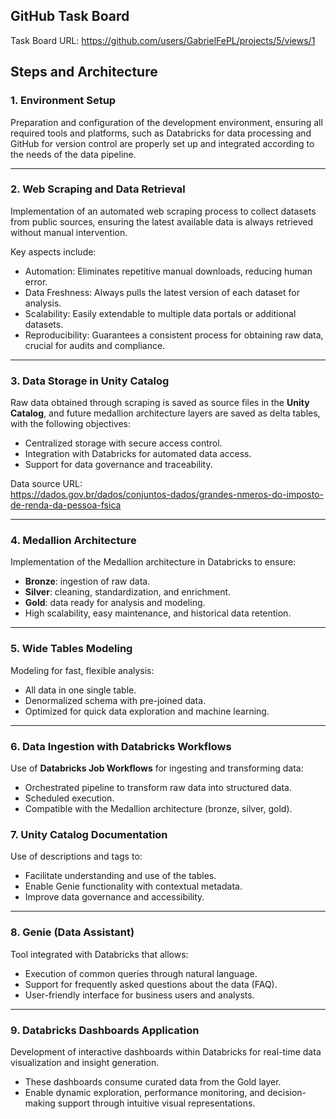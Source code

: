 ## GitHub Task Board  
Task Board URL: https://github.com/users/GabrielFePL/projects/5/views/1  

## Steps and Architecture  

### 1. Environment Setup  
Preparation and configuration of the development environment, ensuring all required tools and platforms, such as Databricks for data processing and GitHub for version control are properly set up and integrated according to the needs of the data pipeline.

---

### 2. Web Scraping and Data Retrieval  
Implementation of an automated web scraping process to collect datasets from public sources, ensuring the latest available data is always retrieved without manual intervention.  

Key aspects include:  
- Automation: Eliminates repetitive manual downloads, reducing human error.  
- Data Freshness: Always pulls the latest version of each dataset for analysis.  
- Scalability: Easily extendable to multiple data portals or additional datasets.  
- Reproducibility: Guarantees a consistent process for obtaining raw data, crucial for audits and compliance.  

---

### 3. Data Storage in Unity Catalog  
Raw data obtained through scraping is saved as source files in the **Unity Catalog**, and future medallion architecture layers are saved as delta tables, with the following objectives:  
- Centralized storage with secure access control.  
- Integration with Databricks for automated data access.  
- Support for data governance and traceability.  

Data source URL:  
https://dados.gov.br/dados/conjuntos-dados/grandes-nmeros-do-imposto-de-renda-da-pessoa-fsica  

---

### 4. Medallion Architecture  
Implementation of the Medallion architecture in Databricks to ensure:  
- **Bronze**: ingestion of raw data.  
- **Silver**: cleaning, standardization, and enrichment.  
- **Gold**: data ready for analysis and modeling.  
- High scalability, easy maintenance, and historical data retention.  

---

### 5. Wide Tables Modeling
Modeling for fast, flexible analysis:
- All data in one single table.
- Denormalized schema with pre-joined data.
- Optimized for quick data exploration and machine learning.

---

### 6. Data Ingestion with Databricks Workflows  
Use of **Databricks Job Workflows** for ingesting and transforming data:  
- Orchestrated pipeline to transform raw data into structured data.  
- Scheduled execution.  
- Compatible with the Medallion architecture (bronze, silver, gold).  

### 7. Unity Catalog Documentation  
Use of descriptions and tags to:  
- Facilitate understanding and use of the tables.  
- Enable Genie functionality with contextual metadata.  
- Improve data governance and accessibility.  

---

### 8. Genie (Data Assistant)  
Tool integrated with Databricks that allows:  
- Execution of common queries through natural language.  
- Support for frequently asked questions about the data (FAQ).  
- User-friendly interface for business users and analysts.

---

### 9. Databricks Dashboards Application  
Development of interactive dashboards within Databricks for real-time data visualization and insight generation.  
- These dashboards consume curated data from the Gold layer.  
- Enable dynamic exploration, performance monitoring, and decision-making support through intuitive visual representations.
